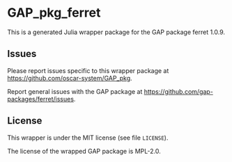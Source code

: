 # GAP_pkg_ferret

This is a generated Julia wrapper package for the GAP package ferret 1.0.9.

## Issues

Please report issues specific to this wrapper package at <https://github.com/oscar-system/GAP_pkg>.

Report general issues with the GAP package at <https://github.com/gap-packages/ferret/issues>.

## License

This wrapper is under the MIT license (see file `LICENSE`).

The license of the wrapped GAP package is MPL-2.0.
